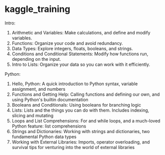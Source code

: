 # kaggle_training

Intro:
1. Arithmetic and Variables: Make calculations, and define and modify variables.
2. Functions: Organize your code and avoid redundancy.
3. Data Types: Explore integers, floats, booleans, and strings.
4. Conditions and Conditional Statements: Modify how functions run, depending on the input.
5. Intro to Lists: Organize your data so you can work with it efficiently.

Python:
1. Hello, Python: A quick introduction to Python syntax, variable assignment, and numbers
2. Functions and Getting Help: Calling functions and defining our own, and using Python's builtin documentation
3. Booleans and Conditionals: Using booleans for branching logic
4. Lists: Lists and the things you can do with them. Includes indexing, slicing and mutating
5. Loops and List Comprehensions: For and while loops, and a much-loved Python feature: list comprehensions
6. Strings and Dictionaries: Working with strings and dictionaries, two fundamental Python data types
7. Working with External Libraries: Imports, operator overloading, and survival tips for venturing into the world of external libraries

